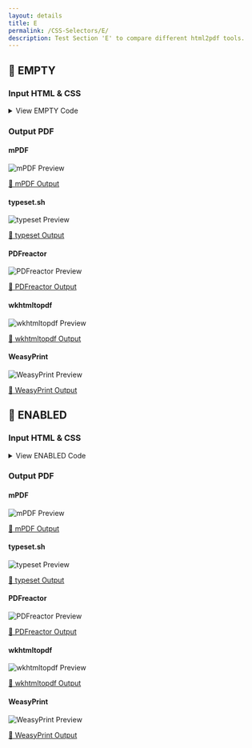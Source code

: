 ```yaml
---
layout: details
title: E
permalink: /CSS-Selectors/E/
description: Test Section 'E' to compare different html2pdf tools.
---
```




## 🔬 EMPTY

### Input HTML & CSS

<details>
    <summary>
        View EMPTY Code
    </summary>
    <pre><code class="hljs xml"><span class="hljs-meta">&lt;!DOCTYPE <span class="hljs-meta-keyword">html</span>&gt;</span>
<span class="hljs-comment">&lt;!-- Sample from https://css-tricks.com/almanac/selectors/e/empty/ --&gt;</span>
<span class="hljs-tag">&lt;<span class="hljs-name">html</span> <span class="hljs-attr">lang</span>=<span class="hljs-string">"en"</span>&gt;</span>
    <span class="hljs-tag">&lt;<span class="hljs-name">head</span>&gt;</span>
        <span class="hljs-tag">&lt;<span class="hljs-name">style</span>&gt;</span><span class="css">
            <span class="hljs-selector-tag">div</span>{
                <span class="hljs-attribute">border</span>:<span class="hljs-number">2px</span> solid red;
                <span class="hljs-attribute">height</span>:<span class="hljs-number">200px</span>;
                <span class="hljs-attribute">width</span>:<span class="hljs-number">200px</span>;
            }
        <span class="hljs-selector-tag">div</span><span class="hljs-selector-pseudo">:empty</span> {
   <span class="hljs-attribute">display</span>: none;
}
        </span><span class="hljs-tag">&lt;/<span class="hljs-name">style</span>&gt;</span>
    <span class="hljs-tag">&lt;/<span class="hljs-name">head</span>&gt;</span>
    <span class="hljs-tag">&lt;<span class="hljs-name">body</span>&gt;</span>
        <span class="hljs-tag">&lt;<span class="hljs-name">div</span>&gt;</span><span class="hljs-tag">&lt;/<span class="hljs-name">div</span>&gt;</span>

        <span class="hljs-tag">&lt;<span class="hljs-name">div</span>&gt;</span><span class="hljs-comment">&lt;!-- test --&gt;</span><span class="hljs-tag">&lt;/<span class="hljs-name">div</span>&gt;</span><span class="hljs-tag">&lt;<span class="hljs-name">div</span>&gt;</span>test<span class="hljs-tag">&lt;/<span class="hljs-name">div</span>&gt;</span>

        <span class="hljs-tag">&lt;<span class="hljs-name">div</span>&gt;</span><span class="hljs-comment">&lt;!-- test --&gt;</span><span class="hljs-tag">&lt;/<span class="hljs-name">div</span>&gt;</span>
    <span class="hljs-tag">&lt;/<span class="hljs-name">body</span>&gt;</span>
<span class="hljs-tag">&lt;/<span class="hljs-name">html</span>&gt;</span></code></pre>
    <p>
        <a href="https://raw.githubusercontent.com/azettl/compare.html2pdf.tools/master//html/CSS%20Selectors/E/empty.html" target="_blank" rel="noopener">📄 Get Input HTML on GitHub</a>
    </p>
</details>

### Output PDF

<div class="details-boxes">
    <div>
        <h4>mPDF</h4>
        <img src="/{{ page.path }}/../mpdf__html_CSS_Selectors_E_empty.html.png" alt="mPDF Preview" />
        <p>
            <a href="/{{ page.path }}/../mpdf__html_CSS_Selectors_E_empty.html.pdf" target="_blank">📕 mPDF Output</a>
        </p>
    </div>
    <div>
        <h4>typeset.sh</h4>
        <img src="/{{ page.path }}/../typeset__html_CSS_Selectors_E_empty.html.png" alt="typeset Preview" />
        <p>
            <a href="/{{ page.path }}/../typeset__html_CSS_Selectors_E_empty.html.pdf" target="_blank">📕 typeset Output</a>
        </p>
    </div>
    <div>
        <h4>PDFreactor</h4>
        <img src="/{{ page.path }}/../pdfreactor__html_CSS_Selectors_E_empty.html.png" alt="PDFreactor Preview" />
        <p>
            <a href="/{{ page.path }}/../pdfreactor__html_CSS_Selectors_E_empty.html.pdf" target="_blank">📕 PDFreactor Output</a>
        </p>
    </div>
    <div>
        <h4>wkhtmltopdf</h4>
        <img src="/{{ page.path }}/../wkhtmltopdf__html_CSS_Selectors_E_empty.html.png" alt="wkhtmltopdf Preview" />
        <p>
            <a href="/{{ page.path }}/../wkhtmltopdf__html_CSS_Selectors_E_empty.html.pdf" target="_blank">📕 wkhtmltopdf Output</a>
        </p>
    </div>
    <div>
        <h4>WeasyPrint</h4>
        <img src="/{{ page.path }}/../weasyprint__html_CSS_Selectors_E_empty.html.png" alt="WeasyPrint Preview" />
        <p>
            <a href="/{{ page.path }}/../weasyprint__html_CSS_Selectors_E_empty.html.pdf" target="_blank">📕 WeasyPrint Output</a>
        </p>
    </div>
</div>

## 🔬 ENABLED

### Input HTML & CSS

<details>
    <summary>
        View ENABLED Code
    </summary>
    <pre><code class="hljs xml"><span class="hljs-meta">&lt;!DOCTYPE <span class="hljs-meta-keyword">html</span>&gt;</span>
<span class="hljs-comment">&lt;!-- Sample from https://www.w3schools.com/cssref/tryit.asp?filename=trycss3_enabled_disabled --&gt;</span>
<span class="hljs-tag">&lt;<span class="hljs-name">html</span> <span class="hljs-attr">lang</span>=<span class="hljs-string">"en"</span>&gt;</span>
    <span class="hljs-tag">&lt;<span class="hljs-name">head</span>&gt;</span>
        <span class="hljs-tag">&lt;<span class="hljs-name">style</span>&gt;</span><span class="css">
<span class="hljs-selector-tag">input</span><span class="hljs-selector-attr">[type=text]</span><span class="hljs-selector-pseudo">:enabled</span> {
  <span class="hljs-attribute">background</span>: <span class="hljs-number">#ffff00</span>;
}

<span class="hljs-selector-tag">input</span><span class="hljs-selector-attr">[type=text]</span><span class="hljs-selector-pseudo">:disabled</span> {
  <span class="hljs-attribute">background</span>: <span class="hljs-number">#dddddd</span>;
}
        </span><span class="hljs-tag">&lt;/<span class="hljs-name">style</span>&gt;</span>
    <span class="hljs-tag">&lt;/<span class="hljs-name">head</span>&gt;</span>
    <span class="hljs-tag">&lt;<span class="hljs-name">body</span>&gt;</span>
        <span class="hljs-tag">&lt;<span class="hljs-name">form</span> <span class="hljs-attr">action</span>=<span class="hljs-string">""</span>&gt;</span>
            First name: <span class="hljs-tag">&lt;<span class="hljs-name">input</span> <span class="hljs-attr">type</span>=<span class="hljs-string">"text"</span> <span class="hljs-attr">value</span>=<span class="hljs-string">"Mickey"</span>&gt;</span><span class="hljs-tag">&lt;<span class="hljs-name">br</span>&gt;</span>
            Last name: <span class="hljs-tag">&lt;<span class="hljs-name">input</span> <span class="hljs-attr">type</span>=<span class="hljs-string">"text"</span> <span class="hljs-attr">value</span>=<span class="hljs-string">"Mouse"</span>&gt;</span><span class="hljs-tag">&lt;<span class="hljs-name">br</span>&gt;</span>
            Country: <span class="hljs-tag">&lt;<span class="hljs-name">input</span> <span class="hljs-attr">type</span>=<span class="hljs-string">"text"</span> <span class="hljs-attr">disabled</span>=<span class="hljs-string">"disabled"</span> <span class="hljs-attr">value</span>=<span class="hljs-string">"Disneyland"</span>&gt;</span>
          <span class="hljs-tag">&lt;/<span class="hljs-name">form</span>&gt;</span>
    <span class="hljs-tag">&lt;/<span class="hljs-name">body</span>&gt;</span>
<span class="hljs-tag">&lt;/<span class="hljs-name">html</span>&gt;</span></code></pre>
    <p>
        <a href="https://raw.githubusercontent.com/azettl/compare.html2pdf.tools/master//html/CSS%20Selectors/E/enabled.html" target="_blank" rel="noopener">📄 Get Input HTML on GitHub</a>
    </p>
</details>

### Output PDF

<div class="details-boxes">
    <div>
        <h4>mPDF</h4>
        <img src="/{{ page.path }}/../mpdf__html_CSS_Selectors_E_enabled.html.png" alt="mPDF Preview" />
        <p>
            <a href="/{{ page.path }}/../mpdf__html_CSS_Selectors_E_enabled.html.pdf" target="_blank">📕 mPDF Output</a>
        </p>
    </div>
    <div>
        <h4>typeset.sh</h4>
        <img src="/{{ page.path }}/../typeset__html_CSS_Selectors_E_enabled.html.png" alt="typeset Preview" />
        <p>
            <a href="/{{ page.path }}/../typeset__html_CSS_Selectors_E_enabled.html.pdf" target="_blank">📕 typeset Output</a>
        </p>
    </div>
    <div>
        <h4>PDFreactor</h4>
        <img src="/{{ page.path }}/../pdfreactor__html_CSS_Selectors_E_enabled.html.png" alt="PDFreactor Preview" />
        <p>
            <a href="/{{ page.path }}/../pdfreactor__html_CSS_Selectors_E_enabled.html.pdf" target="_blank">📕 PDFreactor Output</a>
        </p>
    </div>
    <div>
        <h4>wkhtmltopdf</h4>
        <img src="/{{ page.path }}/../wkhtmltopdf__html_CSS_Selectors_E_enabled.html.png" alt="wkhtmltopdf Preview" />
        <p>
            <a href="/{{ page.path }}/../wkhtmltopdf__html_CSS_Selectors_E_enabled.html.pdf" target="_blank">📕 wkhtmltopdf Output</a>
        </p>
    </div>
    <div>
        <h4>WeasyPrint</h4>
        <img src="/{{ page.path }}/../weasyprint__html_CSS_Selectors_E_enabled.html.png" alt="WeasyPrint Preview" />
        <p>
            <a href="/{{ page.path }}/../weasyprint__html_CSS_Selectors_E_enabled.html.pdf" target="_blank">📕 WeasyPrint Output</a>
        </p>
    </div>
</div>


